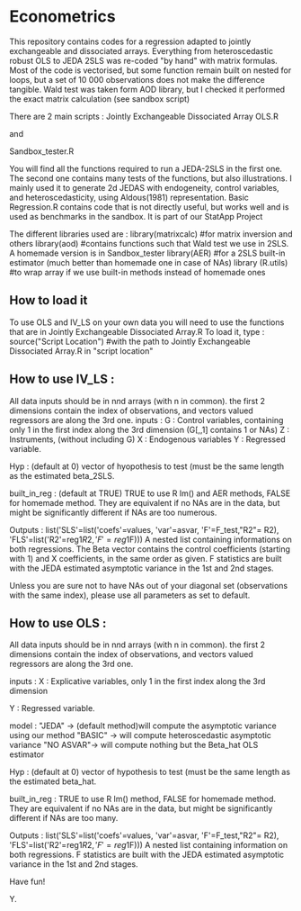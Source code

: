 # Econometrics
This repository contains codes for a regression adapted to jointly exchangeable and dissociated arrays. 
Everything from heteroscedastic robust OLS to JEDA 2SLS was re-coded "by hand" with matrix formulas.
Most of the code is vectorised, but some function remain built on nested for loops, but a set of 10  000 observations does not make the difference tangible. Wald test was taken form AOD library, but I checked it performed the exact matrix calculation (see sandbox script)

There are 2 main scripts :
Jointly Exchangeable Dissociated Array OLS.R

and

Sandbox_tester.R

You will find all the functions required to run a JEDA-2SLS in the first one.
The second one contains many tests of the functions, but also illustrations.
I mainly used it to generate 2d JEDAS with endogeneity, control variables, and heteroscedasticity, using Aldous(1981) representation.
Basic Regression.R contains code that is not directly useful, but works well and is used as benchmarks in the sandbox.
It is part of our StatApp Project

The different libraries used are : 
library(matrixcalc) #for matrix inversion and others
library(aod) #contains functions such that Wald test we use in 2SLS. A homemade version is in Sandbox_tester
library(AER) #for a 2SLS built-in estimator (much better than homemade one in case of NAs)
library (R.utils) #to wrap array if we use built-in methods instead of homemade ones

## How to load it 
To use OLS and IV_LS on your own data you will need to use the functions that are in Jointly Exchangeable Dissociated Array.R
To load it, type :
source("Script Location") #with the path to Jointly Exchangeable Dissociated Array.R in "script location"

## How to use IV_LS :
All data inputs should be in n*n*d arrays (with n in common). the first 2 dimensions contain the index of observations, and vectors valued regressors are along the 3rd one.
inputs :
G : Control variables, containing only 1 in the first index along the 3rd dimension
(G[,,1] contains 1 or NAs)
Z : Instruments, (without including G)
X : Endogenous variables
Y : Regressed variable. 

Hyp : (default at 0) vector of hyopothesis to test (must be the same length as the estimated beta_2SLS.

built_in_reg : (default at TRUE) TRUE to use R lm() and AER methods, FALSE for homemade method. They are equivalent if no NAs are in the data, but might be significantly different if NAs are too numerous.

Outputs : 
list('SLS'=list('coefs'=values, 'var'=asvar, 'F'=F_test,"R2"= R2),
      'FLS'=list('R2'=reg1$R2,'F'=reg1$F)))
A nested list containing informations on both regressions. 
The Beta vector contains the control coefficients (starting with 1) and X coefficients, in the same order as given.
F statistics are built with the JEDA estimated asymptotic variance in the 1st and 2nd stages.

Unless you are sure not to have NAs out of your diagonal set (observations with the same index), please use all parameters as set to default. 
## How to use OLS :
All data inputs should be in n*n*d arrays (with n in common). the first 2 dimensions contain the index of observations, and vectors valued regressors are along the 3rd one.

inputs :
X : Explicative variables, only 1 in the first index along the 3rd dimension

Y : Regressed variable.

model : "JEDA"    -> (default method)will compute the asymptotic variance using our method
        "BASIC"   -> will compute heteroscedastic asymptotic variance
        "NO ASVAR"-> will compute nothing but the Beta_hat OLS estimator
        
Hyp : (default at 0) vector of hypothesis to test (must be the same length as the estimated beta_hat.

built_in_reg : TRUE to use R lm() method, FALSE for homemade method. They are equivalent if no NAs are in the data, but might be significantly different if NAs are too many.

Outputs : 
list('SLS'=list('coefs'=values, 'var'=asvar, 'F'=F_test,"R2"= R2),
      'FLS'=list('R2'=reg1$R2,'F'=reg1$F)))
A nested list containing information on both regressions.
F statistics are built with the JEDA estimated asymptotic variance in the 1st and 2nd stages.

Have fun!

Y.


